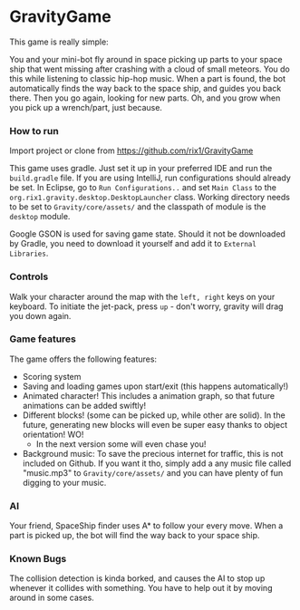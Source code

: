 # GravityGame

This game is really simple:

You and your mini-bot fly around in space picking up parts to your space ship that went missing after crashing with a cloud of small meteors. You do this while listening to classic hip-hop music. When a part is found, the bot automatically finds the way back to the space ship, and guides you back there. Then you go again, looking for new parts. Oh, and you grow when you pick up a wrench/part, just because.

### How to run

Import project or clone from https://github.com/rix1/GravityGame

This game uses gradle. Just set it up in your preferred IDE and run the `build.gradle` file. If you are using IntelliJ, run configurations should already be set. In Eclipse, go to `Run Configurations..` and set `Main Class` to the `org.rix1.gravity.desktop.DesktopLauncher` class. Working directory needs to be set to `Gravity/core/assets/` and the classpath of module is the `desktop` module.

Google GSON is used for saving game state. Should it not be downloaded by Gradle, you need to download it yourself and add it to `External Libraries`.
 
### Controls

Walk your character around the map with the `left, right` keys on your keyboard. To initiate the jet-pack, press `up` - don't worry, gravity will drag you down again.

### Game features

The game offers the following features:

- Scoring system
- Saving and loading games upon start/exit (this happens automatically!)
- Animated character! This includes a animation graph, so that future animations can be added swiftly!
- Different blocks! (some can be picked up, while other are solid). In the future, generating new blocks will even be super easy thanks to object orientation! WO!
	- In the next version some will even chase you!
- Background music: To save the precious internet for traffic, this is not included on Github. If you want it tho, simply add a any music file called "music.mp3" to `Gravity/core/assets/` and you can have plenty of fun digging to your music.

### AI

Your friend, SpaceShip finder uses A* to follow your every move. When a part is picked up, the bot will find the way back to your space ship. 


### Known Bugs

The collision detection is kinda borked, and causes the AI to stop up whenever it collides with something. You have to help out it by moving around in some cases.